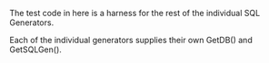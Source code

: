 The test code in here is a harness for the rest of the individual SQL Generators.

Each of the individual generators supplies their own GetDB() and GetSQLGen().

